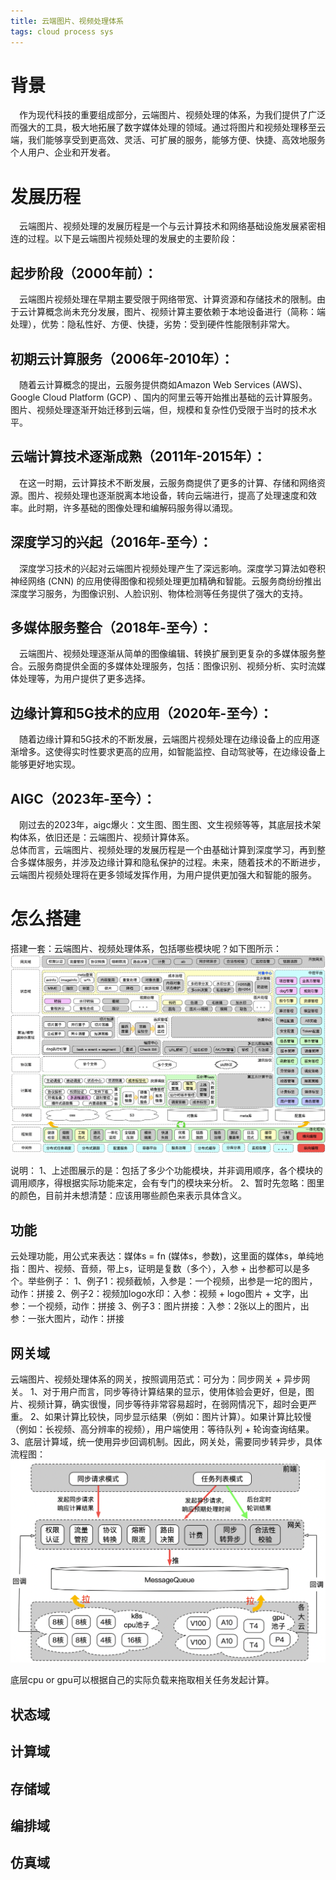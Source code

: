 ```yaml
---
title: 云端图片、视频处理体系
tags: cloud process sys
---
```


# 背景

&ensp;&ensp;作为现代科技的重要组成部分，云端图片、视频处理的体系，为我们提供了广泛而强大的工具，极大地拓展了数字媒体处理的领域。通过将图片和视频处理移至云端，我们能够享受到更高效、灵活、可扩展的服务，能够方便、快捷、高效地服务个人用户、企业和开发者。

# 发展历程

&ensp;&ensp;云端图片、视频处理的发展历程是一个与云计算技术和网络基础设施发展紧密相连的过程。以下是云端图片视频处理的发展史的主要阶段：

## **起步阶段（2000年前）：**

&ensp;&ensp;云端图片视频处理在早期主要受限于网络带宽、计算资源和存储技术的限制。由于云计算概念尚未充分发展，图片、视频计算主要依赖于本地设备进行（简称：端处理），优势：隐私性好、方便、快捷，劣势：受到硬件性能限制非常大。

## **初期云计算服务（2006年-2010年）：**

&ensp;&ensp;随着云计算概念的提出，云服务提供商如Amazon Web Services (AWS)、Google Cloud Platform (GCP)
、国内的阿里云等开始推出基础的云计算服务。图片、视频处理逐渐开始迁移到云端，但，规模和复杂性仍受限于当时的技术水平。

## **云端计算技术逐渐成熟（2011年-2015年）：**

&ensp;&ensp;在这一时期，云计算技术不断发展，云服务商提供了更多的计算、存储和网络资源。图片、视频处理也逐渐脱离本地设备，转向云端进行，提高了处理速度和效率。此时期，许多基础的图像处理和编解码服务得以涌现。

## **深度学习的兴起（2016年-至今）：**

&ensp;&ensp;深度学习技术的兴起对云端图片视频处理产生了深远影响。深度学习算法如卷积神经网络 (CNN)
的应用使得图像和视频处理更加精确和智能。云服务商纷纷推出深度学习服务，为图像识别、人脸识别、物体检测等任务提供了强大的支持。

## **多媒体服务整合（2018年-至今）：**

&ensp;&ensp;云端图片、视频处理逐渐从简单的图像编辑、转换扩展到更复杂的多媒体服务整合。云服务商提供全面的多媒体处理服务，包括：图像识别、视频分析、实时流媒体处理等，为用户提供了更多选择。

## **边缘计算和5G技术的应用（2020年-至今）：**

&ensp;&ensp;随着边缘计算和5G技术的不断发展，云端图片视频处理在边缘设备上的应用逐渐增多。这使得实时性要求更高的应用，如智能监控、自动驾驶等，在边缘设备上能够更好地实现。

## **AIGC（2023年-至今）：**

&ensp;&ensp;刚过去的2023年，aigc爆火：文生图、图生图、文生视频等等，其底层技术架构体系，依旧还是：云端图片、视频计算体系。<br>
总体而言，云端图片、视频处理的发展历程是一个由基础计算到深度学习，再到整合多媒体服务，并涉及边缘计算和隐私保护的过程。未来，随着技术的不断进步，云端图片视频处理将在更多领域发挥作用，为用户提供更加强大和智能的服务。

# 怎么搭建

搭建一套：云端图片、视频处理体系，包括哪些模块呢？如下图所示：
![](/images/cps_4.png)

说明：
1、上述图展示的是：包括了多少个功能模块，并非调用顺序，各个模块的调用顺序，得根据实际功能来定，会有专门的模块来分析。
2、暂时先忽略：图里的颜色，目前并未想清楚：应该用哪些颜色来表示具体含义。

## 功能
云处理功能，用公式来表达：媒体s = fn (媒体s，参数)，这里面的媒体s，单纯地指：图片、视频、音频，带上s，证明是复数（多个），入参 + 出参都可以是多个。举些例子：
1、例子1：视频截帧，入参是：一个视频，出参是一坨的图片，动作：拼接
2、例子2：视频加logo水印：入参：视频 + logo图片 + 文字，出参：一个视频，动作：拼接
3、例子3：图片拼接：入参：2张以上的图片，出参：一张大图片，动作：拼接

## 网关域
云端图片、视频处理体系的网关，按照调用范式：可分为：同步网关 + 异步网关。
1、对于用户而言，同步等待计算结果的显示，使用体验会更好，但是，图片、视频计算，确实很慢，同步等待非常容易超时，在弱网情况下，超时会更严重。
2、如果计算比较快，同步显示结果（例如：图片计算）。如果计算比较慢（例如：长视频、高分辨率的视频），用户端使用：等待队列 + 轮询查询结果。
3、底层计算域，统一使用异步回调机制。因此，网关处，需要同步转异步，具体流程图：
![](/images/sync_2_async.png)

底层cpu or gpu可以根据自己的实际负载来拖取相关任务发起计算。

## 状态域

## 计算域

## 存储域

## 编排域

## 仿真域


